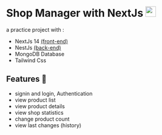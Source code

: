 # Shop Manager with NextJs <img width="28px" src="https://bestofjs.org/logos/nextjs.dark.svg" />

a practice project with :
- NextJs 14 <a href="https://github.com/alim1381/shop-manager-client">(front-end)</a>
- NestJs <a href="https://github.com/alim1381/shop-manager-server">(back-end)</a>
- MongoDB Database
- Tailwind Css

## Features 🚀
- signin and login, Authentication
- view product list
- view product details
- view shop statistics
- change product count
- view last changes (history)
